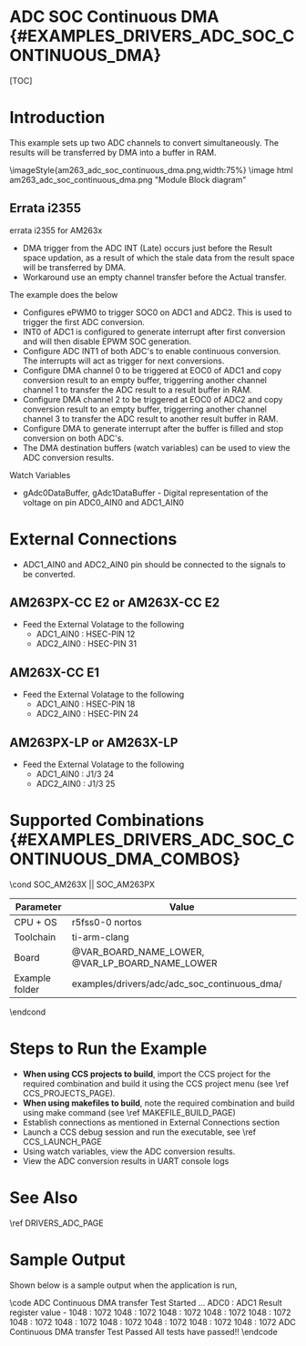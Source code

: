 # ADC SOC Continuous DMA {#EXAMPLES_DRIVERS_ADC_SOC_CONTINUOUS_DMA}

[TOC]

# Introduction

This example sets up two ADC channels to convert simultaneously. The results will be
transferred by DMA into a buffer in RAM.

\imageStyle{am263_adc_soc_continuous_dma.png,width:75%}
\image html am263_adc_soc_continuous_dma.png "Module Block diagram"

## Errata i2355
errata i2355 for AM263x
- DMA trigger from the ADC INT (Late) occurs just before the Result space updation, as a result of which the stale data from the result space will be transferred by DMA.
- Workaround
    use an empty channel transfer before the Actual transfer.

The example does the below
- Configures ePWM0 to trigger SOC0 on ADC1 and ADC2. This is used to trigger the first ADC conversion.
- INT0 of ADC1 is configured to generate interrupt after first conversion and will then disable EPWM SOC generation.
- Configure ADC INT1 of both ADC's to enable continuous conversion. The interrupts will act as trigger for next conversions.
- Configure DMA channel 0 to be triggered at EOC0 of ADC1 and copy conversion result to an empty buffer, triggerring another channel channel 1 to transfer the ADC result to a result buffer in RAM.
- Configure DMA channel 2 to be triggered at EOC0 of ADC2 and copy conversion result to an empty buffer, triggerring another channel channel 3 to transfer the ADC result to another result buffer in RAM.
- Configure DMA to generate interrupt after the buffer is filled and stop conversion on both ADC's.
- The DMA destination buffers (watch variables) can be used to view the ADC conversion results.

Watch  Variables
- gAdc0DataBuffer, gAdc1DataBuffer - Digital representation of the voltage on pin ADC0_AIN0 and ADC1_AIN0

# External Connections
- ADC1_AIN0 and ADC2_AIN0 pin should be connected to the signals to be converted.
## AM263PX-CC E2 or AM263X-CC E2
 - Feed the External Volatage to the following
     - ADC1_AIN0 :   HSEC-PIN 12
     - ADC2_AIN0 :   HSEC-PIN 31
## AM263X-CC E1
 - Feed the External Volatage to the following
     - ADC1_AIN0 :   HSEC-PIN 18
     - ADC2_AIN0 :   HSEC-PIN 24
## AM263PX-LP or AM263X-LP
 - Feed the External Volatage to the following
     - ADC1_AIN0 :   J1/3 24
     - ADC2_AIN0 :   J1/3 25

# Supported Combinations {#EXAMPLES_DRIVERS_ADC_SOC_CONTINUOUS_DMA_COMBOS}

\cond SOC_AM263X || SOC_AM263PX

 Parameter      | Value
 ---------------|-----------
 CPU + OS       | r5fss0-0 nortos
 Toolchain      | ti-arm-clang
 Board          | @VAR_BOARD_NAME_LOWER, @VAR_LP_BOARD_NAME_LOWER
 Example folder | examples/drivers/adc/adc_soc_continuous_dma/

\endcond

# Steps to Run the Example

- **When using CCS projects to build**, import the CCS project for the required combination
  and build it using the CCS project menu (see \ref CCS_PROJECTS_PAGE).
- **When using makefiles to build**, note the required combination and build using
  make command (see \ref MAKEFILE_BUILD_PAGE)
- Establish connections as mentioned in External Connections section
- Launch a CCS debug session and run the executable, see \ref CCS_LAUNCH_PAGE
- Using watch variables, view the ADC conversion results.
- View the ADC conversion results in UART console logs

# See Also

\ref DRIVERS_ADC_PAGE

# Sample Output

Shown below is a sample output when the application is run,

\code
ADC Continuous DMA transfer Test Started ...
ADC0 : ADC1 Result register value -
1048 : 1072
1048 : 1072
1048 : 1072
1048 : 1072
1048 : 1072
1048 : 1072
1048 : 1072
1048 : 1072
1048 : 1072
1048 : 1072
1048 : 1072
ADC Continuous DMA transfer Test Passed
All tests have passed!!
\endcode
